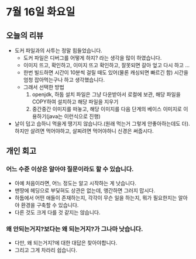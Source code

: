 # 7월 16일 화요일

## 오늘의 리뷰

- 도커 파일과의 사투는 정말 힘들었습니다.
    - 도커 파일은 디버그를 어떻게 하지? 라는 생각을 많이 하였습니다.
    - 이미지 뜨고, 확인하고, 이미지 뜨고 확인하고, 잘못되면 갈아 엎고 다시 하고 ...
    - 한번 빌드하면 시간이 10분씩 걸릴 때도 있어(물론 캐싱되면 빠르긴 함) 시간을 엄청 잡아먹는구나 하고 생각했습니다.
    - 그래서 선택한 방법
        1. openjdk, 하둡 설치 파일은 그냥 다운받아서 로컬에 보관, 해당 파일을 COPY하여 설치하고 해당 파일을 지우기
        2. 중간중간 이미지를 떠놓고, 해당 이미지를 다음 단계의 베이스 이미지로 이용하기(java는 이런식으로 진행)
- 날이 덥고 습하니 먹을게 땡기지 않습니다.(원래 먹는거 그렇게 안좋아하는데도 더). 하지만 살려면 먹어야하고, 살찌려면 먹어야하니 신경은 써줍시다.

## 개인 회고

### 어느 수준 이상은 알아야 질문이라도 할 수 있습니다. 

- 아예 처음이라면, 어느 정도는 알고 시작하는 게 낫습니다. 
- 맨땅에 헤딩으로 부딫혀도 상관은 없는데, 앵간하면 그러지 맙시다.
- 하둡에서 어떤 애들이 존재하는지, 각각이 무슨 일을 하는지, 뭐가 필요한지는 알아야 환경을 구축할 수 있습니다. 
- 다른 것도 크게 다를 것 같지는 않습니다.

### 왜 안되는거지?보다는 왜 되는거지?가 그나마 낫습니다.
- 다만, 왜 되는거지?에 대한 대답은 찾아야합니다.
- 그리고 그게 차라리 쉽습니다.
